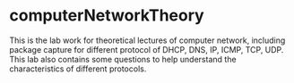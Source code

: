 # computerNetworkTheory
This is the lab work for theoretical lectures of computer network, including package capture for different protocol of DHCP, DNS, IP, ICMP, TCP, UDP.
This lab also contains some questions to help understand the characteristics of different protocols.